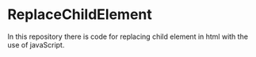 # ReplaceChildElement
In this repository there is code for replacing child element in html with the use of javaScript.
